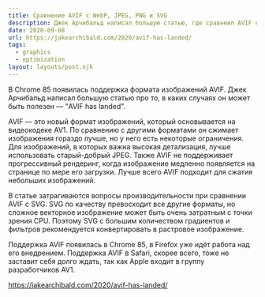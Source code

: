 ```yaml
---
title: Сравнение AVIF с WebP, JPEG, PNG и SVG
description: Джек Арчибальд написал большую статью, где сравнеил AVIF с другими форматами изображений
date: 2020-09-08
url: https://jakearchibald.com/2020/avif-has-landed/
tags:
  - graphics
  - optimization
layout: layouts/post.njk
---
```

В Chrome 85 появилась поддержка формата изображений AVIF. Джек Арчибальд написал большую статью про то, в каких случаях он может быть полезен — "AVIF has landed".

AVIF — это новый формат изображений, который основывается на видеокодеке AV1. По сравнению с другими форматами он сжимает изображения гораздо лучше, но у него есть некоторые ограничения. Для изображений, в которых важна высокая детализация, лучше использовать старый-добрый JPEG. Также AVIF не поддерживает прогрессивный рендеринг, когда изображение медленно появляется на странице по мере его загрузки. Лучше всего AVIF подходит для сжатия небольших изображений.

В статье затрагиваются вопросы производительности при сравнении AVIF c SVG. SVG по качеству превосходит все другие форматы, но сложное векторное изображение может быть очень затратным с точки зрения CPU. Поэтому SVG с большим количеством градиентов и фильтров рекомендуется конвертировать в растровое изображение.

Поддержка AVIF появилась в Chrome 85, в Firefox уже идёт работа над его внедрением. Поддержка AVIF в Safari, скорее всего, тоже не заставит себя долго ждать, так как Apple входит в группу разработчиков AV1.

https://jakearchibald.com/2020/avif-has-landed/
